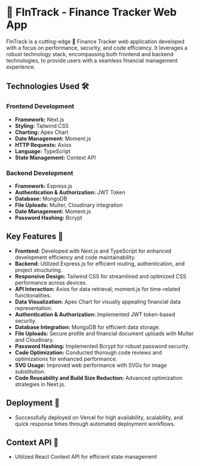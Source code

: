 # 🚀 FInTrack - Finance Tracker Web App

FInTrack is a cutting-edge 💸 Finance Tracker web application developed with a focus on performance, security, and code efficiency. It leverages a robust technology stack, encompassing both frontend and backend technologies, to provide users with a seamless financial management experience.

## Technologies Used 🛠️

### Frontend Development

- **Framework:** Next.js
- **Styling:** Tailwind CSS
- **Charting:** Apex Chart
- **Date Management:** Moment.js
- **HTTP Requests:** Axios
- **Language:** TypeScript
- **State Management:** Context API

### Backend Development

- **Framework:** Express.js
- **Authentication & Authorization:** JWT Token
- **Database:** MongoDB
- **File Uploads:** Multer, Cloudinary integration
- **Date Management:** Moment.js
- **Password Hashing:** Bcrypt

## Key Features 🔑

- **Frontend:** Developed with Next.js and TypeScript for enhanced development efficiency and code maintainability.
- **Backend:** Utilized Express.js for efficient routing, authentication, and project structuring.
- **Responsive Design:** Tailwind CSS for streamlined and optimized CSS performance across devices.
- **API Interaction:** Axios for data retrieval; moment.js for time-related functionalities.
- **Data Visualization:** Apex Chart for visually appealing financial data representation.
- **Authentication & Authorization:** Implemented JWT token-based security.
- **Database Integration:** MongoDB for efficient data storage.
- **File Uploads:** Secure profile and financial document uploads with Multer and Cloudinary.
- **Password Hashing:** Implemented Bcrypt for robust password security.
- **Code Optimization:** Conducted thorough code reviews and optimizations for enhanced performance.
- **SVG Usage:** Improved web performance with SVGs for image substitution.
- **Code Reusability and Build Size Reduction:** Advanced optimization strategies in Next.js.

## Deployment 🚀

- Successfully deployed on Vercel for high availability, scalability, and quick response times through automated deployment workflows.

## Context API 🔄

- Utilized React Context API for efficient state management
